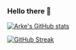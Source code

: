 ### Hello there 👋
[![Arke's GitHub stats](https://github-readme-stats.vercel.app/api?username=arrke&show_icons=true&theme=github_dark&include_all_commits=true&count_private=true)](https://github.com/anuraghazra/github-readme-stats) 

[![GitHub Streak](http://github-readme-streak-stats.herokuapp.com?user=arrke&theme=github-dark&hide_border=true&date_format=j%20M%5B%20Y%5D)](https://git.io/streak-stats)
<!--
**arrke/arrke** is a ✨ _special_ ✨ repository because its `README.md` (this file) appears on your GitHub profile.

Here are some ideas to get you started:

- 🔭 I’m currently working on ...
- 🌱 I’m currently learning ...
- 👯 I’m looking to collaborate on ...
- 🤔 I’m looking for help with ...
- 💬 Ask me about ...
- 📫 How to reach me: ...
- 😄 Pronouns: ...
- ⚡ Fun fact: ...
-->
